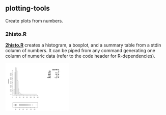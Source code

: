 ## plotting-tools

Create plots from numbers.

### **2histo.R** 

**[2histo.R](2histo.R)** creates a histogram, a boxplot, and a summary table from a stdin column of numbers. It can be piped from any command generating one column of numeric data (refer to the code header for R-dependencies).

<img src="pictures/2histo.png?raw=true" alt="numbers to histo" style="width: 200px;"/>

